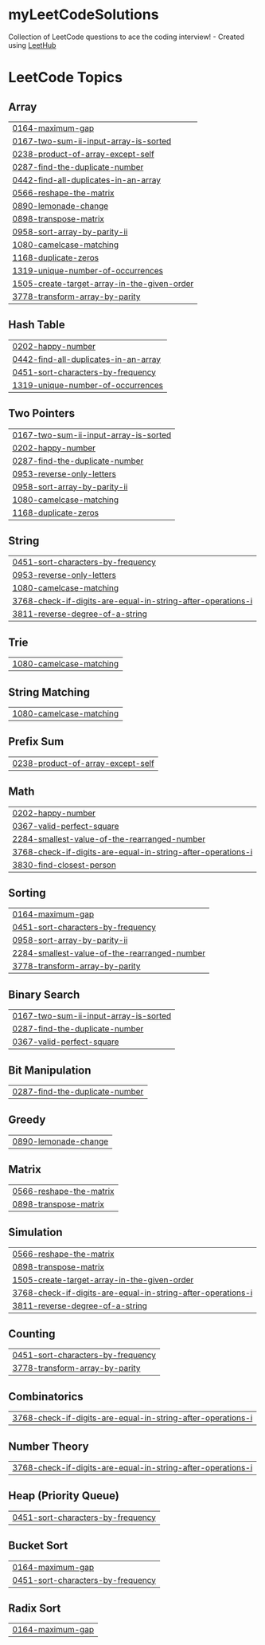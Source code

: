 # myLeetCodeSolutions
Collection of LeetCode questions to ace the coding interview! - Created using [LeetHub](https://github.com/QasimWani/LeetHub)

<!---LeetCode Topics Start-->
# LeetCode Topics
## Array
|  |
| ------- |
| [0164-maximum-gap](https://github.com/minahilhussain/myLeetCodeSolutions/tree/master/0164-maximum-gap) |
| [0167-two-sum-ii-input-array-is-sorted](https://github.com/minahilhussain/myLeetCodeSolutions/tree/master/0167-two-sum-ii-input-array-is-sorted) |
| [0238-product-of-array-except-self](https://github.com/minahilhussain/myLeetCodeSolutions/tree/master/0238-product-of-array-except-self) |
| [0287-find-the-duplicate-number](https://github.com/minahilhussain/myLeetCodeSolutions/tree/master/0287-find-the-duplicate-number) |
| [0442-find-all-duplicates-in-an-array](https://github.com/minahilhussain/myLeetCodeSolutions/tree/master/0442-find-all-duplicates-in-an-array) |
| [0566-reshape-the-matrix](https://github.com/minahilhussain/myLeetCodeSolutions/tree/master/0566-reshape-the-matrix) |
| [0890-lemonade-change](https://github.com/minahilhussain/myLeetCodeSolutions/tree/master/0890-lemonade-change) |
| [0898-transpose-matrix](https://github.com/minahilhussain/myLeetCodeSolutions/tree/master/0898-transpose-matrix) |
| [0958-sort-array-by-parity-ii](https://github.com/minahilhussain/myLeetCodeSolutions/tree/master/0958-sort-array-by-parity-ii) |
| [1080-camelcase-matching](https://github.com/minahilhussain/myLeetCodeSolutions/tree/master/1080-camelcase-matching) |
| [1168-duplicate-zeros](https://github.com/minahilhussain/myLeetCodeSolutions/tree/master/1168-duplicate-zeros) |
| [1319-unique-number-of-occurrences](https://github.com/minahilhussain/myLeetCodeSolutions/tree/master/1319-unique-number-of-occurrences) |
| [1505-create-target-array-in-the-given-order](https://github.com/minahilhussain/myLeetCodeSolutions/tree/master/1505-create-target-array-in-the-given-order) |
| [3778-transform-array-by-parity](https://github.com/minahilhussain/myLeetCodeSolutions/tree/master/3778-transform-array-by-parity) |
## Hash Table
|  |
| ------- |
| [0202-happy-number](https://github.com/minahilhussain/myLeetCodeSolutions/tree/master/0202-happy-number) |
| [0442-find-all-duplicates-in-an-array](https://github.com/minahilhussain/myLeetCodeSolutions/tree/master/0442-find-all-duplicates-in-an-array) |
| [0451-sort-characters-by-frequency](https://github.com/minahilhussain/myLeetCodeSolutions/tree/master/0451-sort-characters-by-frequency) |
| [1319-unique-number-of-occurrences](https://github.com/minahilhussain/myLeetCodeSolutions/tree/master/1319-unique-number-of-occurrences) |
## Two Pointers
|  |
| ------- |
| [0167-two-sum-ii-input-array-is-sorted](https://github.com/minahilhussain/myLeetCodeSolutions/tree/master/0167-two-sum-ii-input-array-is-sorted) |
| [0202-happy-number](https://github.com/minahilhussain/myLeetCodeSolutions/tree/master/0202-happy-number) |
| [0287-find-the-duplicate-number](https://github.com/minahilhussain/myLeetCodeSolutions/tree/master/0287-find-the-duplicate-number) |
| [0953-reverse-only-letters](https://github.com/minahilhussain/myLeetCodeSolutions/tree/master/0953-reverse-only-letters) |
| [0958-sort-array-by-parity-ii](https://github.com/minahilhussain/myLeetCodeSolutions/tree/master/0958-sort-array-by-parity-ii) |
| [1080-camelcase-matching](https://github.com/minahilhussain/myLeetCodeSolutions/tree/master/1080-camelcase-matching) |
| [1168-duplicate-zeros](https://github.com/minahilhussain/myLeetCodeSolutions/tree/master/1168-duplicate-zeros) |
## String
|  |
| ------- |
| [0451-sort-characters-by-frequency](https://github.com/minahilhussain/myLeetCodeSolutions/tree/master/0451-sort-characters-by-frequency) |
| [0953-reverse-only-letters](https://github.com/minahilhussain/myLeetCodeSolutions/tree/master/0953-reverse-only-letters) |
| [1080-camelcase-matching](https://github.com/minahilhussain/myLeetCodeSolutions/tree/master/1080-camelcase-matching) |
| [3768-check-if-digits-are-equal-in-string-after-operations-i](https://github.com/minahilhussain/myLeetCodeSolutions/tree/master/3768-check-if-digits-are-equal-in-string-after-operations-i) |
| [3811-reverse-degree-of-a-string](https://github.com/minahilhussain/myLeetCodeSolutions/tree/master/3811-reverse-degree-of-a-string) |
## Trie
|  |
| ------- |
| [1080-camelcase-matching](https://github.com/minahilhussain/myLeetCodeSolutions/tree/master/1080-camelcase-matching) |
## String Matching
|  |
| ------- |
| [1080-camelcase-matching](https://github.com/minahilhussain/myLeetCodeSolutions/tree/master/1080-camelcase-matching) |
## Prefix Sum
|  |
| ------- |
| [0238-product-of-array-except-self](https://github.com/minahilhussain/myLeetCodeSolutions/tree/master/0238-product-of-array-except-self) |
## Math
|  |
| ------- |
| [0202-happy-number](https://github.com/minahilhussain/myLeetCodeSolutions/tree/master/0202-happy-number) |
| [0367-valid-perfect-square](https://github.com/minahilhussain/myLeetCodeSolutions/tree/master/0367-valid-perfect-square) |
| [2284-smallest-value-of-the-rearranged-number](https://github.com/minahilhussain/myLeetCodeSolutions/tree/master/2284-smallest-value-of-the-rearranged-number) |
| [3768-check-if-digits-are-equal-in-string-after-operations-i](https://github.com/minahilhussain/myLeetCodeSolutions/tree/master/3768-check-if-digits-are-equal-in-string-after-operations-i) |
| [3830-find-closest-person](https://github.com/minahilhussain/myLeetCodeSolutions/tree/master/3830-find-closest-person) |
## Sorting
|  |
| ------- |
| [0164-maximum-gap](https://github.com/minahilhussain/myLeetCodeSolutions/tree/master/0164-maximum-gap) |
| [0451-sort-characters-by-frequency](https://github.com/minahilhussain/myLeetCodeSolutions/tree/master/0451-sort-characters-by-frequency) |
| [0958-sort-array-by-parity-ii](https://github.com/minahilhussain/myLeetCodeSolutions/tree/master/0958-sort-array-by-parity-ii) |
| [2284-smallest-value-of-the-rearranged-number](https://github.com/minahilhussain/myLeetCodeSolutions/tree/master/2284-smallest-value-of-the-rearranged-number) |
| [3778-transform-array-by-parity](https://github.com/minahilhussain/myLeetCodeSolutions/tree/master/3778-transform-array-by-parity) |
## Binary Search
|  |
| ------- |
| [0167-two-sum-ii-input-array-is-sorted](https://github.com/minahilhussain/myLeetCodeSolutions/tree/master/0167-two-sum-ii-input-array-is-sorted) |
| [0287-find-the-duplicate-number](https://github.com/minahilhussain/myLeetCodeSolutions/tree/master/0287-find-the-duplicate-number) |
| [0367-valid-perfect-square](https://github.com/minahilhussain/myLeetCodeSolutions/tree/master/0367-valid-perfect-square) |
## Bit Manipulation
|  |
| ------- |
| [0287-find-the-duplicate-number](https://github.com/minahilhussain/myLeetCodeSolutions/tree/master/0287-find-the-duplicate-number) |
## Greedy
|  |
| ------- |
| [0890-lemonade-change](https://github.com/minahilhussain/myLeetCodeSolutions/tree/master/0890-lemonade-change) |
## Matrix
|  |
| ------- |
| [0566-reshape-the-matrix](https://github.com/minahilhussain/myLeetCodeSolutions/tree/master/0566-reshape-the-matrix) |
| [0898-transpose-matrix](https://github.com/minahilhussain/myLeetCodeSolutions/tree/master/0898-transpose-matrix) |
## Simulation
|  |
| ------- |
| [0566-reshape-the-matrix](https://github.com/minahilhussain/myLeetCodeSolutions/tree/master/0566-reshape-the-matrix) |
| [0898-transpose-matrix](https://github.com/minahilhussain/myLeetCodeSolutions/tree/master/0898-transpose-matrix) |
| [1505-create-target-array-in-the-given-order](https://github.com/minahilhussain/myLeetCodeSolutions/tree/master/1505-create-target-array-in-the-given-order) |
| [3768-check-if-digits-are-equal-in-string-after-operations-i](https://github.com/minahilhussain/myLeetCodeSolutions/tree/master/3768-check-if-digits-are-equal-in-string-after-operations-i) |
| [3811-reverse-degree-of-a-string](https://github.com/minahilhussain/myLeetCodeSolutions/tree/master/3811-reverse-degree-of-a-string) |
## Counting
|  |
| ------- |
| [0451-sort-characters-by-frequency](https://github.com/minahilhussain/myLeetCodeSolutions/tree/master/0451-sort-characters-by-frequency) |
| [3778-transform-array-by-parity](https://github.com/minahilhussain/myLeetCodeSolutions/tree/master/3778-transform-array-by-parity) |
## Combinatorics
|  |
| ------- |
| [3768-check-if-digits-are-equal-in-string-after-operations-i](https://github.com/minahilhussain/myLeetCodeSolutions/tree/master/3768-check-if-digits-are-equal-in-string-after-operations-i) |
## Number Theory
|  |
| ------- |
| [3768-check-if-digits-are-equal-in-string-after-operations-i](https://github.com/minahilhussain/myLeetCodeSolutions/tree/master/3768-check-if-digits-are-equal-in-string-after-operations-i) |
## Heap (Priority Queue)
|  |
| ------- |
| [0451-sort-characters-by-frequency](https://github.com/minahilhussain/myLeetCodeSolutions/tree/master/0451-sort-characters-by-frequency) |
## Bucket Sort
|  |
| ------- |
| [0164-maximum-gap](https://github.com/minahilhussain/myLeetCodeSolutions/tree/master/0164-maximum-gap) |
| [0451-sort-characters-by-frequency](https://github.com/minahilhussain/myLeetCodeSolutions/tree/master/0451-sort-characters-by-frequency) |
## Radix Sort
|  |
| ------- |
| [0164-maximum-gap](https://github.com/minahilhussain/myLeetCodeSolutions/tree/master/0164-maximum-gap) |
<!---LeetCode Topics End-->